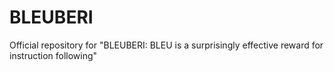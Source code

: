 # BLEUBERI
Official repository for "BLEUBERI: BLEU is a surprisingly effective reward for instruction following"
